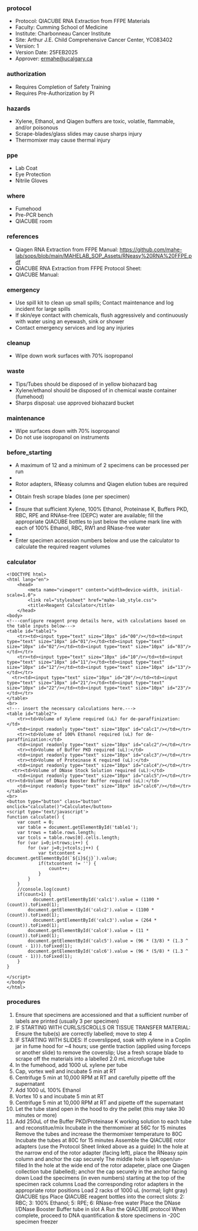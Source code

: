 
### protocol
- Protocol: QIACUBE RNA Extraction from FFPE Materials
- Faculty: Cumming School of Medicine
- Institute: Charbonneau Cancer Institute
- Site: Arthur J.E. Child Comprehensive Cancer Center, YC083402
- Version: 1
- Version Date: 25FEB2025
- Approver: ermahe@ucalgary.ca

### authorization
- Requires Completion of Safety Training
- Requires Pre-Authorization by PI

### hazards
- Xylene, Ethanol, and Qiagen buffers are toxic, volatile, flammable, and/or poisonous
- Scrape-blades/glass slides may cause sharps injury
- Thermomixer may cause thermal injury

### ppe
- Lab Coat
- Eye Protection
- Nitrile Gloves

### where
- Fumehood
- Pre-PCR bench
- QIACUBE room

### references
- Qiagen RNA Extraction from FFPE Manual: https://github.com/mahe-lab/sops/blob/main/MAHELAB_SOP_Assets/RNeasy%20RNA%20FFPE.pdf
- QIACUBE RNA Extraction from FFPE Protocol Sheet: 
- QIACUBE Manual:

### emergency
- Use spill kit to clean up small spills; Contact maintenance and log incident for large spills
- If skin/eye contact with chemicals, flush aggressively and continuously with water using an eyewash, sink or shower
- Contact emergency services and log any injuries

### cleanup
- Wipe down work surfaces with 70% isopropanol

### waste
- Tips/Tubes should be disposed of in yellow biohazard bag
- Xylene/ethanol should be disposed of in chemical waste container (fumehood)
- Sharps disposal: use approved biohazard bucket

### maintenance
- Wipe surfaces down with 70% isopropanol
- Do not use isopropanol on instruments

### before_starting
- A maximum of 12 and a minimum of 2 specimens can be processed per run
- 
- Rotor adapters, RNeasy columns and Qiagen elution tubes are required
- 
- Obtain fresh scrape blades (one per specimen)
- 
- Ensure that sufficient Xylene, 100% Ethanol, Proteinase K, Buffers PKD, RBC, RPE and RNAse-free (DEPC) water are available; fill the appropriate QIACUBE bottles to just below the volume mark line with each of 100% Ethanol, RBC, RW1 and RNase-free water
- 
- Enter specimen accession numbers below and use the calculator to calculate the required reagent volumes

### calculator
~~~~
<!DOCTYPE html>
<html lang="en">
	<head>
		<meta name="viewport" content="width=device-width, initial-scale=1.0">
		<link rel="stylesheet" href="mahe-lab_style.css">
		<title>Reagent Calculator</title>
	</head>
<body>
<!---configure reagent prep details here, with calculations based on the table inputs below--->
<table id="table1">
	<tr><td><input type="text" size="10px" id="00"/></td><td><input type="text" size="10px" id="01"/></td><td><input type="text" size="10px" id="02"/></td><td><input type="text" size="10px" id="03"/></td></tr>
	<tr><td><input type="text" size="10px" id="10"/></td><td><input type="text" size="10px" id="11"/></td><td><input type="text" size="10px" id="12"/></td><td><input type="text" size="10px" id="13"/></td></tr>
  <tr><td><input type="text" size="10px" id="20"/></td><td><input type="text" size="10px" id="21"/></td><td><input type="text" size="10px" id="22"/></td><td><input type="text" size="10px" id="23"/></td></tr>
</table>
<br>
<!--- insert the necessary calculations here.--->
<table id="table2">
	<tr><td>Volume of Xylene required (uL) for de-paraffinization:</td>
	<td><input readonly type="text" size="10px" id="calc1"/></td></tr>
	<tr><td>Volume of 100% Ethanol required (uL) for de-paraffinization:</td>
	<td><input readonly type="text" size="10px" id="calc2"/></td></tr>
	<tr><td>Volume of Buffer PKD required (uL):</td>
	<td><input readonly type="text" size="10px" id="calc3"/></td></tr>
	<tr><td>Volume of Proteinase K required (uL):</td>
	<td><input readonly type="text" size="10px" id="calc4"/></td></tr>
  <tr><td>Volume of DNase Stock Solution required (uL):</td>
	<td><input readonly type="text" size="10px" id="calc5"/></td></tr>
<tr><td>Volume of DNase Booster Buffer required (uL):</td>
	<td><input readonly type="text" size="10px" id="calc6"/></td></tr>
</table>
<br>
<button type="button" class="button" onclick="calculate()">Calculate</button>
<script type='text/javascript'>
function calculate() {
    var count = 0;
    var table = document.getElementById('table1');
    var trows = table.rows.length;
    var tcols = table.rows[0].cells.length;
    for (var i=0;i<trows;i++) {
        for (var j=0;j<tcols;j++) {
            var txtcontent = document.getElementById(`${i}${j}`).value;
            if(txtcontent != '') {
                count++;
            }
        }
    }
    //console.log(count)
    if(count>1) {
	      document.getElementById('calc1').value = (1100 * (count)).toFixed(1);
        document.getElementById('calc2').value = (1100 * (count)).toFixed(1);
	      document.getElementById('calc3').value = (264 * (count)).toFixed(1);
        document.getElementById('calc4').value = (11 * (count)).toFixed(1);
        document.getElementById('calc5').value = (96 * (3/8) * (1.3 ^ (count - 1))).toFixed(1);
        document.getElementById('calc6').value = (96 * (5/8) * (1.3 ^ (count - 1))).toFixed(1);
    }
}

</script>
</body>
</html>
~~~~

### procedures
1. Ensure that specimens are accessioned and that a sufficient number of labels are printed (usually 3 per specimen)
2. IF STARTING WITH CURLS/SCROLLS OR TISSUE TRANSFER MATERIAL: Ensure the tube(s) are correctly labelled; move to step 4
3. IF STARTING WITH SLIDES: If coverslipped, soak with xylene in a Coplin jar in fume hood for ~4 hours; use gentle traction (applied using forceps or another slide) to remove the coverslip; Use a fresh scrape blade to scrape off the materials into a labelled 2.0 mL microfuge tube
4. In the fumehood, add 1000 uL xylene per tube
5. Cap, vortex well and incubate 5 min at RT
6. Centrifuge 5 min at 10,000 RPM at RT and carefully pipette off the supernatant
7. Add 1000 uL 100% Ethanol
8. Vortex 10 s and incubate 5 min at RT
9. Centrifuge 5 min at 10,000 RPM at RT and pipette off the supernatant
10. Let the tube stand open in the hood to dry the pellet (this may take 30 minutes or more)
11. Add 250uL of the Buffer PKD/Proteinase K working solution to each tube and reconstitue/mix
Incubate in the thermomixer at 56C for 15 minutes
Remove the tubes and increase the thermomixer temperature to 80C
Incubate the tubes at 80C for 15 minutes
Assemble the QIACUBE rotor adapters (use the Protocol Sheet linked above as a guide)
In the hole at the narrow end of the rotor adapter (facing left), place the RNeasy spin column and anchor the cap securely
The middle hole is left open/un-filled
In the hole at the wide end of the rotor adapeter, place one Qiagen collection tube (labelled); anchor the cap securely in the anchor facing down
Load the specimens (in even numbers) starting at the top of the specimen rack columns
Load the corresponding rotor adapters in the appropriate rotor positions
Load 2 racks of 1000 uL (normal; light gray) QIACUBE tips
Place QIACUBE reagent bottles into the correct slots: 2: RBC; 3: 100% Ethanol; 5: RPE; 6: RNase-free water
Place the DNase I/DNase Booster Buffer tube in slot A
Run the QIACUBE protocol
When complete, proceed to DNA quantification & store specimens in -20C specimen freezer
